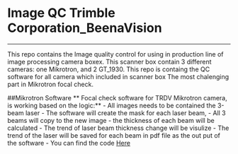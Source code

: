# Image QC Trimble Corporation_BeenaVision
--------------------------------------------
This repo contains the Image quality control for using in production line of image processing camera boxex.
This scanner box contain 3 different cameras: one Mikrotron, and 2 GT_1930.
This repo is containg the QC software for all camera which included in scanner box
The most chalenging part in Mikrotron focal check.

##Mikrotron Software
** Focal check software for TRDV Mikrotron camera, is working based on the logic:**
	- All images needs to be contained the 3-beam laser
	- The software will create the mask for each laser beam,
	- All 3 beams will copy to the new image
	- the thickness of each beam will be calculated
	- The trend of laser beam thickness change will be visulize 
	- The trend of the laser will be saved for each beam in pdf file as the out put of the software
	- You can find the code [Here](https://github.com/MehdiMahmoodi/TRDV_Focal_check/blob/master/TRDV-Focal_check%20_my_pattern1.py)
